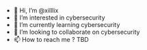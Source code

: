 - 👋 Hi, I’m @xilllix
- 👀 I’m interested in cybersecurity
- 🌱 I’m currently learning cybersecurity
- 💞️ I’m looking to collaborate on cybersecurity
- 📫 How to reach me ? TBD

<!---
xilllix/xilllix is a ✨ special ✨ repository because its `README.md` (this file) appears on your GitHub profile.
You can click the Preview link to take a look at your changes.
--->
